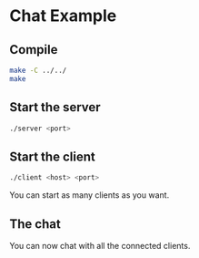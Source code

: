 # Chat Example

## Compile

```bash
make -C ../../
make
```

## Start the server

```bash
./server <port>
```

## Start the client

```bash
./client <host> <port>
```

You can start as many clients as you want.

## The chat

You can now chat with all the connected clients.
